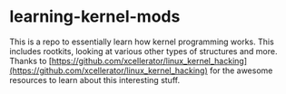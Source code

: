 # learning-kernel-mods

This is a repo to essentially learn how kernel programming works. This includes rootkits, looking at various other types of structures and more. Thanks to [https://github.com/xcellerator/linux_kernel_hacking](https://github.com/xcellerator/linux_kernel_hacking) for the awesome resources to learn about this interesting stuff.

